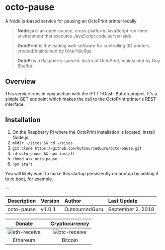 # octo-pause
A Node.js-based service for pausing an OctoPrint printer locally

> **Node.js** is an open-source, cross-platform JavaScript run-time environment that executes JavaScript code server-side.
>
> **OctoPrint** is the leading web software for controlling 3D printers, created/maintained by Gina Häußge
>
> **OctoPi** is a Raspberry-specific distro of OctoPrint, maintained by Guy Sheffer

## Overview
This service runs in conjunction with the IFTTT-Dash-Button project. It's a simple GET endpoint which makes the call to the OctoPrint printer's REST interface.

## Installation
1. On the Raspberry Pi where the OctoPrint installation is located, install Node.js
2. `mkdir ~/sites && cd ~/sites`
3. `git clone https://github.com/OutsourcedGuru/octo-pause.git`
4. `cd octo-pause && npm install`
5. `chmod a+x octo-pause`
5. `npm start`

You will likely want to make this startup persistently on bootup by adding it to rc.boot, for example.

--

|Description|Version|Author|Last Update|
|:---|:---|:---|:---|
|octo-pause|v1.0.1|OutsourcedGuru|September 2, 2018|

|Donate||Cryptocurrency|
|:-----:|---|:--------:|
| ![eth-receive](https://user-images.githubusercontent.com/15971213/40564950-932d4d10-601f-11e8-90f0-459f8b32f01c.png) || ![btc-receive](https://user-images.githubusercontent.com/15971213/40564971-a2826002-601f-11e8-8d5e-eeb35ab53300.png) |
|Ethereum||Bitcoin|
